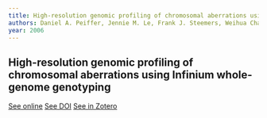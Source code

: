 ```yaml
---
title: High-resolution genomic profiling of chromosomal aberrations using Infinium whole-genome genotyping
authors: Daniel A. Peiffer, Jennie M. Le, Frank J. Steemers, Weihua Chang, Tony Jenniges, Francisco Garcia, Kirt Haden, Jiangzhen Li, Chad A. Shaw, John Belmont, Sau Wai Cheung, Richard M. Shen, David L. Barker, Kevin L. Gunderson
year: 2006
---
```


## High-resolution genomic profiling of chromosomal aberrations using Infinium whole-genome genotyping

[See online](https://www.ncbi.nlm.nih.gov/pmc/articles/PMC1557768/)
[See DOI](10.1101/gr.5402306)
[See in Zotero](zotero://select/items/@peifferHighresolutionGenomicProfiling2006)
